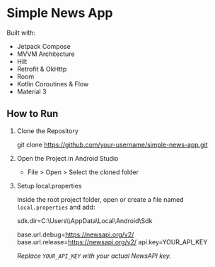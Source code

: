 Simple News App
===============

Built with:
- Jetpack Compose
- MVVM Architecture
- Hilt
- Retrofit & OkHttp
- Room
- Kotlin Coroutines & Flow
- Material 3

How to Run
----------

1. Clone the Repository

   git clone https://github.com/your-username/simple-news-app.git

2. Open the Project in Android Studio

   - File > Open > Select the cloned folder

3. Setup local.properties

   Inside the root project folder, open or create a file named `local.properties` and add:

   sdk.dir=C:\\Users\\<your-username>\\AppData\\Local\\Android\\Sdk

   base.url.debug=https://newsapi.org/v2/
   base.url.release=https://newsapi.org/v2/
   api.key=YOUR_API_KEY

   *Replace `YOUR_API_KEY` with your actual NewsAPI key.*

